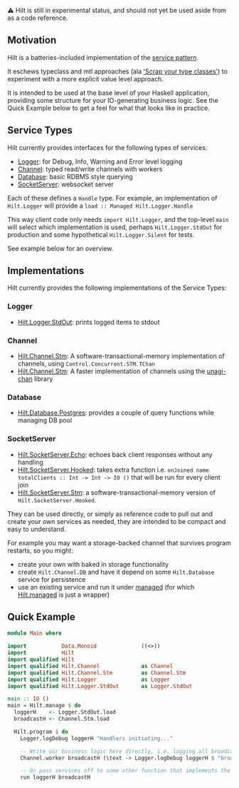 :warning: Hilt is still in experimental status, and should not yet be used aside from as a code reference.

## Motivation

Hilt is a batteries-included implementation of the [service pattern](https://www.schoolofhaskell.com/user/meiersi/the-service-pattern).

It eschews typeclass and mtl approaches (ala ['Scrap your type classes'](http://www.haskellforall.com/2012/05/scrap-your-type-classes.html)) to experiment with a more explicit value level approach.

It is intended to be used at the base level of your Haskell application, providing some structure for your IO-generating business logic. See the Quick Example below to get a feel for what that looks like in practice.

## Service Types

Hilt currently provides interfaces for the following types of services:

* [Logger](src/Hilt/Logger.hs): for Debug, Info, Warning and Error level logging
* [Channel](src/Hilt/Channel.hs): typed read/write channels with workers
* [Database](src/Hilt/Database.hs): basic RDBMS style querying
* [SocketServer](src/Hilt/SocketServer.hs): websocket server

Each of these defines a `Handle` type. For example, an implementation of `Hilt.Logger` will provide a `load :: Managed Hilt.Logger.Handle`

This way client code only needs `import Hilt.Logger`, and the top-level `main` will select which implementation is used, perhaps `Hilt.Logger.StdOut` for production and some hypothetical `Hilt.Logger.Silent` for tests.

See example below for an overview.

## Implementations

Hilt currently provides the following implementations of the Service Types:

### Logger
* [Hilt.Logger.StdOut](src/Hilt/Logger/StdOut.hs): prints logged items to stdout

### Channel
* [Hilt.Channel.Stm](src/Hilt/Channel/Stm.hs): A software-transactional-memory implementation of channels, using `Control.Concurrent.STM.TChan`
* [Hilt.Channel.Stm](src/Hilt/Channel/Stm.hs): A faster implementation of channels using the [unagi-chan](https://github.com/jberryman/unagi-chan) library

### Database
* [Hilt.Database.Postgres](src/Hilt/Database/Postgres.hs): provides a couple of query functions while managing DB pool

### SocketServer
* [Hilt.SocketServer.Echo](src/Hilt/SocketServer/Echo.hs): echoes back client responses without any handling
* [Hilt.SocketServer.Hooked](src/Hilt/SocketServer/Hooked.hs): takes extra function i.e. `onJoined name totalClients :: Int -> Int -> IO ()` that will be run for every client join
* [Hilt.SocketServer.Stm](src/Hilt/SocketServer/Hooked.hs): a software-transactional-memory version of `Hilt.SocketServer.Hooked`.

They can be used directly, or simply as reference code to pull out and create your own services as needed, they are intended to be compact and easy to understand.

For example you may want a storage-backed channel that survives program restarts, so you might:

* create your own with baked in storage functionality
* create `Hilt.Channel.DB` and have it depend on some `Hilt.Database` service for persistence
* use an existing service and run it under [managed](https://hackage.haskell.org/package/managed) (for which [Hilt.managed](src/Hilt.hs#L85-L91) is just a wrapper)

## Quick Example

```haskell
module Main where

import           Data.Monoid              ((<>))
import           Hilt
import qualified Hilt
import qualified Hilt.Channel             as Channel
import qualified Hilt.Channel.Stm         as Channel.Stm
import qualified Hilt.Logger              as Logger
import qualified Hilt.Logger.StdOut       as Logger.StdOut

main :: IO ()
main = Hilt.manage $ do
  loggerH    <- Logger.StdOut.load
  broadcastH <- Channel.Stm.load

  Hilt.program $ do
    Logger.logDebug loggerH "Handlers initiating..."

    -- Write our business logic here directly, i.e. logging all broadcast messages
    Channel.worker broadcastH (\text -> Logger.logDebug loggerH $ "broadcast-worker:" <> text)

    -- Or pass services off to some other function that implements the relevant business logic for our app
    run loggerH broadcastH
```
